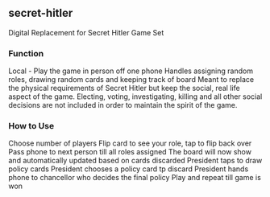 ## secret-hitler
Digital Replacement for Secret Hitler Game Set

### Function
Local - Play the game in person off one phone
Handles assigning random roles, drawing random cards and keeping track of board
Meant to replace the physical requirements of Secret Hitler but keep the social, real life aspect of the game. Electing, voting, investigating, killing and all other social decisions are not included in order to maintain the spirit of the game.

### How to Use
Choose number of players
Flip card to see your role, tap to flip back over
Pass phone to next person till all roles assigned
The board will now show and automatically updated based on cards discarded
President taps to draw policy cards
President chooses a policy card tp discard
President hands phone to chancellor who decides the final policy
Play and repeat till game is won